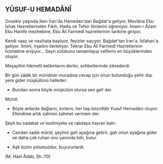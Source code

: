 ## YÛSUF-U HEMADÂNÎ

Onsekiz yaşında iken İran'da Hamedan'dan Bağdat'a geliyor, Mevlâna Ebu İshak Hazretlerinden Fıkıh, Hadis ve Tefsir ilimlerini öğreniyor. İmam-ı Âzam Ebu Hanife mezhebine, Ebu Âli Farmedî hazretlerinin tarikine giri­yor.

Kendi vaaz ve nasihata başlıyor, feyizler saçıyor. Bağ­dat'tan İran'a, İsfahan'a geliyor. İlmini, irşadını ilerleti­yor. Tekrar Ebu Âli Farmedî Hazretlerinin hizmetine eri­şiyor... Seyri sülûkunu tamamlayıp velîlerin en büyükle­rinden oluyor.

Meşayihin hikmetli kelâmlarını derler, sohbetlerinde zikrederdi.

Bir gün sâdık bir müridinin muradına cevap için onun bulunduğu şehir dışı yere gider müşkülünü halleder:

- Bundan sonra böyle müşkülün olursa sen gel! der.

Mürid:

- Böyle anlarda dağların, kırların, her taşı biiznillâh Yusuf Hemadâni oluyor. Efendime artık zahiren zahmet vermem der.

Şeyh bu sadakat ve teslimiyete ve rabıtaya hayran kalır:

- Candan sadık mürid, şeyhini gah ayağına getirir, gah onun ayağına gider ve daha çok ruhan onu yanında bilir, bulur.

- Aşk bizim yolumuzdur, buyururlardı.

(M. Hanî Âdâb, Sh.:70)

